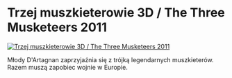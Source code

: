 Trzej muszkieterowie 3D / The Three Musketeers 2011 
=============
[![Trzej muszkieterowie 3D / The Three Musketeers 2011 ](http://vidos.pl/images/player.gif)](http://vidos.pl/trzej-muszkieterowie-3d-the-three-musketeers-2011)

 Młody D'Artagnan zaprzyjaźnia się z trójką legendarnych muszkieterów. Razem muszą zapobiec wojnie w Europie.
